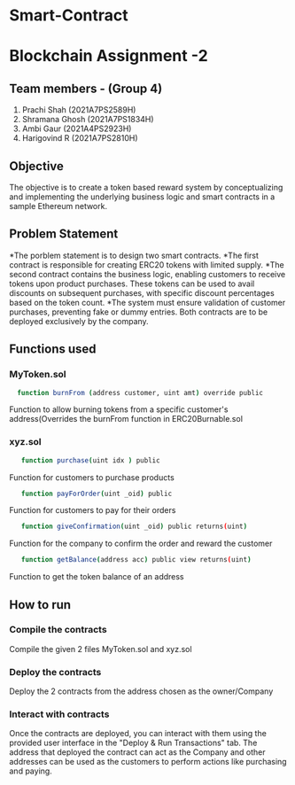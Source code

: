 # Smart-Contract
# Blockchain Assignment -2

## Team members - (Group 4)
1) Prachi Shah (2021A7PS2589H)
2) Shramana Ghosh (2021A7PS1834H)
3) Ambi Gaur (2021A4PS2923H)
4) Harigovind R (2021A7PS2810H)

## Objective
The objective is to create a token based reward system by conceptualizing and implementing the underlying business logic and smart contracts in a sample Ethereum network.

## Problem Statement

*The porblem statement is to design  two smart contracts.
*The first contract is responsible for creating ERC20 tokens with limited supply. 
*The second contract contains the business logic, enabling customers to receive tokens upon product purchases. These tokens can be used to avail discounts on subsequent purchases, with specific discount percentages based on the token count. 
*The system must ensure validation of customer purchases, preventing fake or dummy entries. Both contracts are to be deployed exclusively by the company.
## Functions used
### MyToken.sol
```bash
  function burnFrom (address customer, uint amt) override public
```
Function to allow burning tokens from a specific customer's address(Overrides the burnFrom function in ERC20Burnable.sol
### xyz.sol
```bash
   function purchase(uint idx ) public
```
Function for customers to purchase products
```bash
   function payForOrder(uint _oid) public
```
Function for customers to pay for their orders
```bash
   function giveConfirmation(uint _oid) public returns(uint)
```
Function for the company to confirm the order and reward the customer
```bash
   function getBalance(address acc) public view returns(uint)
```
Function to get the token balance of an address  

## How to run
### Compile the contracts
Compile the given 2 files MyToken.sol and xyz.sol
### Deploy the contracts
Deploy the 2 contracts from the address chosen as the owner/Company
### Interact with contracts
Once the contracts are deployed, you can interact with them using the provided user interface in the "Deploy & Run Transactions" tab.
The address that deployed the contract can act as the Company and other addresses can be used as the customers to perform actions like purchasing and paying.
